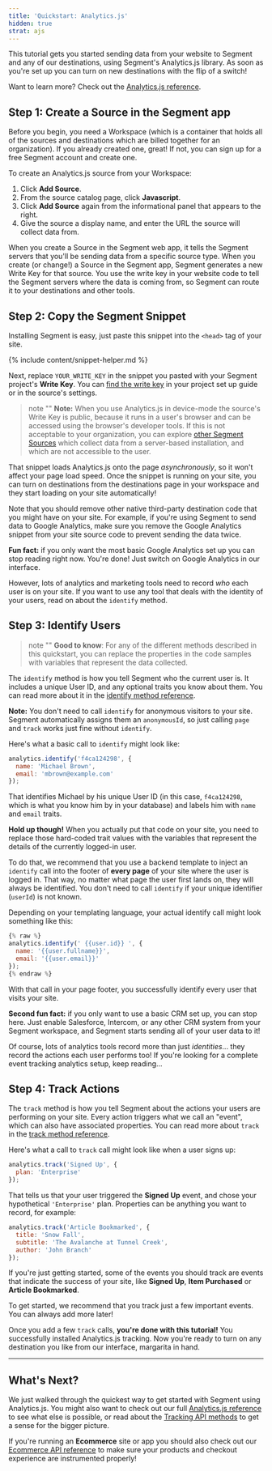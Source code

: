 ```yaml
---
title: 'Quickstart: Analytics.js'
hidden: true
strat: ajs
---
```


<!-- LR 4/21/2020: TODO: none of the quickstarts actually walk you through creating the source in the workspace -->


This tutorial gets you started sending data from your website to Segment and any of our destinations, using Segment's Analytics.js library. As soon as you're set up you can turn on new destinations with the flip of a switch!

Want to learn more? Check out the [Analytics.js reference](/docs/connections/sources/catalog/libraries/website/javascript/).

## Step 1: Create a Source in the Segment app

Before you begin, you need a Workspace (which is a container that holds all of the sources and destinations which are billed together for an organization). If you already created one, great! If not, you can sign up for a free Segment account and create one.


To create an Analytics.js source from your Workspace:

1. Click **Add Source**.
2. From the source catalog page, click **Javascript**.
3. Click **Add Source** again from the informational panel that appears to the right.
4. Give the source a display name, and enter the URL the source will collect data from.

When you create a Source in the Segment web app, it tells the Segment servers that you'll be sending data from a specific source type. When you create (or change!) a Source in the Segment app, Segment generates a new Write Key for that source. You use the write key in your website code to tell the Segment servers where the data is coming from, so Segment can route it to your destinations and other tools.


## Step 2: Copy the Segment Snippet

Installing Segment is easy, just paste this snippet into the `<head>` tag of your site.

{% include content/snippet-helper.md %}

Next, replace `YOUR_WRITE_KEY` in the snippet you pasted with your Segment project's **Write Key**. You can [find the write key](/docs/connections/find-writekey/) in your project set up guide or in the source's settings.

> note ""
> **Note:** When you use Analytics.js in device-mode the source's Write Key is public, because it runs in a user's browser and can be accessed using the browser's developer tools. If this is not acceptable to your organization, you can explore [other Segment Sources](/docs/connections/sources/catalog/) which collect data from a server-based installation, and which are not accessible to the user.

That snippet loads Analytics.js onto the page _asynchronously_, so it won't affect your page load speed. Once the snippet is running on your site, you can turn on destinations from the destinations page in your workspace and they start loading on your site automatically!

Note that you should remove other native third-party destination code that you might have on your site. For example, if you're using Segment to send data to Google Analytics, make sure you remove the Google Analytics snippet from your site source code to prevent sending the data twice.

**Fun fact:** if you only want the most basic Google Analytics set up you can stop reading right now. You're done! Just switch on Google Analytics in our interface.

However, lots of analytics and marketing tools need to record _who_ each user is on your site. If you want to use any tool that deals with the identity of your users, read on about the `identify` method.

## Step 3: Identify Users

> note ""
> **Good to know**: For any of the different methods described in this quickstart, you can replace the properties in the code samples with variables that represent the data collected.

The `identify` method is how you tell Segment who the current user is. It includes a unique User ID, and any optional traits you know about them. You can read more about it in the [identify method reference](/docs/connections/sources/catalog/libraries/website/javascript#identify).

**Note:** You don't need to call `identify` for anonymous visitors to your site. Segment automatically assigns them an `anonymousId`, so just calling `page` and `track` works just fine without `identify`.

Here's what a basic call to `identify` might look like:

```js
analytics.identify('f4ca124298', {
  name: 'Michael Brown',
  email: 'mbrown@example.com'
});
```
That identifies Michael by his unique User ID (in this case, `f4ca124298`, which is what you know him by in your database) and labels him with `name` and `email` traits.

**Hold up though!** When you actually put that code on your site, you need to replace those hard-coded trait values with the variables that represent the details of the currently logged-in user.

To do that, we recommend that you use a backend template to inject an `identify` call into the footer of **every page** of your site where the user is logged in. That way, no matter what page the user first lands on, they will always be identified. You don't need to call `identify` if your unique identifier (`userId`) is not known.

Depending on your templating language, your actual identify call might look something like this:

```js
{% raw %}
analytics.identify(' {{user.id}} ', {
  name: '{{user.fullname}}',
  email: '{{user.email}}'
});
{% endraw %}
```

With that call in your page footer, you successfully identify every user that visits your site.

**Second fun fact:** if you only want to use a basic CRM set up, you can stop here. Just enable Salesforce, Intercom, or any other CRM system from your Segment workspace, and Segment starts sending all of your user data to it!

Of course, lots of analytics tools record more than just _identities_... they record the actions each user performs too! If you're looking for a complete event tracking analytics setup, keep reading...


## Step 4: Track Actions

The `track` method is how you tell Segment about the actions your users are performing on your site. Every action triggers what we call an "event", which can also have associated properties. You can read more about `track` in the [track method reference](/docs/connections/sources/catalog/libraries/website/javascript#track).

Here's what a call to `track` call might look like when a user signs up:

```js
analytics.track('Signed Up', {
  plan: 'Enterprise'
});
```

That tells us that your user triggered the **Signed Up** event, and chose your hypothetical `'Enterprise'` plan. Properties can be anything you want to record, for example:

```js
analytics.track('Article Bookmarked', {
  title: 'Snow Fall',
  subtitle: 'The Avalanche at Tunnel Creek',
  author: 'John Branch'
});
```

If you're just getting started, some of the events you should track are events that indicate the success of your site, like **Signed Up**, **Item Purchased** or **Article Bookmarked**.

To get started, we recommend that you track just a few important events. You can always add more later!

Once you add a few `track` calls, **you're done with this tutorial!** You successfully installed Analytics.js tracking. Now you're ready to turn on any destination you like from our interface, margarita in hand.


---


## What's Next?

We just walked through the quickest way to get started with Segment using Analytics.js. You might also want to check out our full [Analytics.js reference](/docs/connections/sources/catalog/libraries/website/javascript) to see what else is possible, or read about the [Tracking API methods](/docs/connections/sources/catalog/libraries/server/http/) to get a sense for the bigger picture.

If you're running an **Ecommerce** site or app you should also check out our [Ecommerce API reference](/docs/connections/spec/ecommerce/v2/) to make sure your products and checkout experience are instrumented properly!

